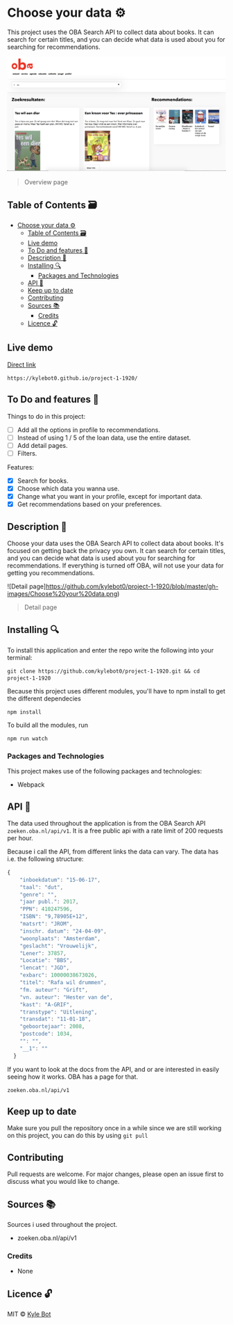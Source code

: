 # Choose your data ⚙️

This project uses the OBA Search API to collect data about books. It can search for certain titles, and you can decide what data is used about you for searching for recommendations.

![Project Image](https://github.com/kylebot0/project-1-1920/blob/master/gh-images/Choose%20your%20data.png)
> Overview page

## Table of Contents 🗃
- [Choose your data ⚙️](#choose-your-data---)
  * [Table of Contents 🗃](#table-of-contents---)
  * [Live demo](#live-demo)
  * [To Do and features 📌](#to-do-and-features---)
  * [Description 📝](#description---)
  * [Installing 🔍](#installing---)
    + [Packages and Technologies](#packages-and-technologies)
  * [API 🐒](#api---)
  * [Keep up to date](#keep-up-to-date)
  * [Contributing](#contributing)
  * [Sources 📚](#sources---)
    + [Credits](#credits)
  * [Licence 🔓](#licence---)

## Live demo
[Direct link](https://kylebot0.github.io/project-1-1920/)
```
https://kylebot0.github.io/project-1-1920/
```

## To Do and features 📌
Things to do in this project:

- [ ] Add all the options in profile to recommendations.
- [ ] Instead of using 1 / 5 of the loan data, use the entire dataset.
- [ ] Add detail pages.
- [ ] Filters.

Features:

- [x] Search for books.
- [x] Choose which data you wanna use.
- [x] Change what you want in your profile, except for important data.
- [x] Get recommendations based on your preferences.

## Description 📝
Choose your data uses the OBA Search API to collect data about books. It's focused on getting back the privacy you own. It can search for certain titles, and you can decide what data is used about you for searching for recommendations. If everything is turned off OBA, will not use your data for getting you recommendations. 

![Detail page]https://github.com/kylebot0/project-1-1920/blob/master/gh-images/Choose%20your%20data.png)
> Detail page

## Installing 🔍
To install this application and enter the repo write the following into your terminal:
```
git clone https://github.com/kylebot0/project-1-1920.git && cd project-1-1920
```

Because this project uses different modules, you'll have to npm install to get the different dependecies
```
npm install
```
To build all the modules, run
```
npm run watch
```

### Packages and Technologies
This project makes use of the following packages and technologies:

  * Webpack

## API 🐒
The data used throughout the application is from the OBA Search API ```zoeken.oba.nl/api/v1```.
It is a free public api with a rate limit of 200 requests per hour.

Because i call the API, from different links the data can vary.
The data has i.e. the following structure:
```javascript
{
    "inboekdatum": "15-06-17",
    "taal": "dut",
    "genre": "",
    "jaar publ.": 2017,
    "PPN": 410247596,
    "ISBN": "9,78905E+12",
    "matsrt": "JROM",
    "inschr. datum": "24-04-09",
    "woonplaats": "Amsterdam",
    "geslacht": "Vrouwelijk",
    "Lener": 37857,
    "Locatie": "BBS",
    "lencat": "JGD",
    "exbarc": 10000038673026,
    "titel": "Rafa wil drummen",
    "fm. auteur": "Grift",
    "vn. auteur": "Hester van de",
    "kast": "A-GRIF",
    "transtype": "Uitlening",
    "transdat": "11-01-18",
    "geboortejaar": 2008,
    "postcode": 1034,
    "": "",
    "__1": ""
  }
```

If you want to look at the docs from the API, and or are interested in easily seeing how it works. 
OBA has a page for that.
```
zoeken.oba.nl/api/v1
```

## Keep up to date
Make sure you pull the repository once in a while since we are still working on this project, you can do this by using 
```git pull```

## Contributing

Pull requests are welcome. For major changes, please open an issue first to discuss what you would like to change.

## Sources 📚
Sources i used throughout the project.

* zoeken.oba.nl/api/v1

### Credits

  * None

## Licence 🔓
MIT © [Kyle Bot](https://github.com/kylebot0)
